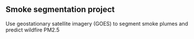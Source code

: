 ## Smoke segmentation project

Use geostationary satellite imagery (GOES) to segment smoke plumes and predict wildfire PM2.5
